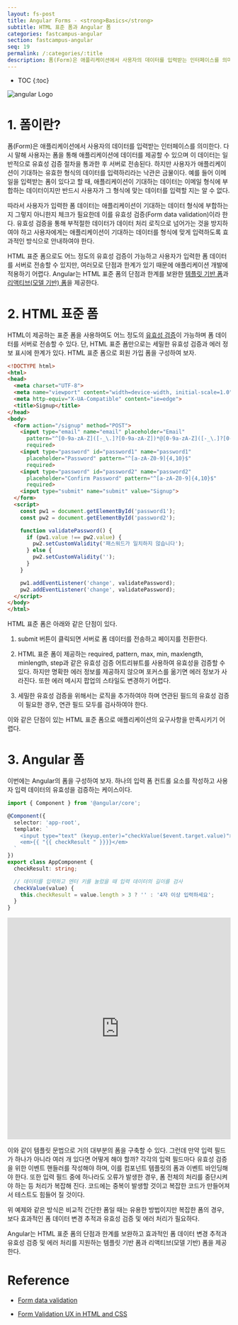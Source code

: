 ```yaml
---
layout: fs-post
title: Angular Forms - <strong>Basics</strong>
subtitle: HTML 표준 폼과 Angular 폼
categories: fastcampus-angular
section: fastcampus-angular
seq: 19
permalink: /:categories/:title
description: 폼(Form)은 애플리케이션에서 사용자의 데이터를 입력받는 인터페이스를 의미한다. 다시 말해 사용자는 폼을 통해 애플리케이션에 데이터를 제공할 수 있으며 이 데이터는 일반적으로 유효성 검증 절차을 통과한 후 서버로 전송된다. 하지만 사용자가 애플리케이션이 기대하는 유효한 형식의 데이터를 입력하리라는 낙관은 금물이다. 예를 들어 이메일을 입력받는 폼이 있다고 할 때, 애플리케이션이 기대하는 데이터는 이메일 형식에 부합하는 데이터이지만 반드시 사용자가 그 형식에 맞는 데이터를 입력할 지는 알 수 없다.
---
```


* TOC
{:toc}

![angular Logo](../img/angular-logo.png)

# 1. 폼이란?

폼(Form)은 애플리케이션에서 사용자의 데이터를 입력받는 인터페이스를 의미한다. 다시 말해 사용자는 폼을 통해 애플리케이션에 데이터를 제공할 수 있으며 이 데이터는 일반적으로 유효성 검증 절차을 통과한 후 서버로 전송된다. 하지만 사용자가 애플리케이션이 기대하는 유효한 형식의 데이터를 입력하리라는 낙관은 금물이다. 예를 들어 이메일을 입력받는 폼이 있다고 할 때, 애플리케이션이 기대하는 데이터는 이메일 형식에 부합하는 데이터이지만 반드시 사용자가 그 형식에 맞는 데이터를 입력할 지는 알 수 없다.

따라서 사용자가 입력한 폼 데이터는 애플리케이션이 기대하는 데이터 형식에 부합하는지 그렇지 아니한지 체크가 필요한데 이를 유효성 검증(Form data validation)이라 한다. 유효성 검증을 통해 부적절한 데이터가 데이터 처리 로직으로 넘어가는 것을 방지하여야 하고 사용자에게는 애플리케이션이 기대하는 데이터를 형식에 맞게 입력하도록 효과적인 방식으로 안내하여야 한다.

HTML 표준 폼으로도 어느 정도의 유효성 검증이 가능하고 사용자가 입력한 폼 데이터를 서버로 전송할 수 있지만, 여러모로 단점과 한계가 있기 때문에 애플리케이션 개발에 적용하기 어렵다. Angular는 HTML 표준 폼의 단점과 한계를 보완한 [템플릿 기반 폼](/angular-form-template-driven-forms)과 [리액티브(모델 기반) 폼](/angular-form-reactive-forms)을 제공한다.

# 2. HTML 표준 폼

HTML이 제공하는 표준 폼을 사용하여도 어느 정도의 [유효성 검증](https://developer.mozilla.org/en-US/docs/Learn/HTML/Forms/Form_validation)이 가능하며 폼 데이터를 서버로 전송할 수 있다. 단, HTML 표준 폼만으로는 세밀한 유효성 검증과 에러 정보 표시에 한계가 있다. HTML 표준 폼으로 회원 가입 폼을 구성하여 보자.

```html
<!DOCTYPE html>
<html>
<head>
  <meta charset="UTF-8">
  <meta name="viewport" content="width=device-width, initial-scale=1.0">
  <meta http-equiv="X-UA-Compatible" content="ie=edge">
  <title>Signup</title>
</head>
<body>
  <form action="/signup" method="POST">
    <input type="email" name="email" placeholder="Email"
      pattern="^[0-9a-zA-Z]([-_\.]?[0-9a-zA-Z])*@[0-9a-zA-Z]([-_\.]?[0-9a-zA-Z])*\.[a-zA-Z]{2,3}$"
      required>
    <input type="password" id="password1" name="password1"
      placeholder="Password" pattern="^[a-zA-Z0-9]{4,10}$"
      required>
    <input type="password" id="password2" name="password2"
      placeholder="Confirm Password" pattern="^[a-zA-Z0-9]{4,10}$"
      required>
    <input type="submit" name="submit" value="Signup">
  </form>
  <script>
    const pw1 = document.getElementById('password1');
    const pw2 = document.getElementById('password2');

    function validatePassword() {
      if (pw1.value !== pw2.value) {
        pw2.setCustomValidity('패스워드가 일치하지 않습니다');
      } else {
        pw2.setCustomValidity('');
      }
    }

    pw1.addEventListener('change', validatePassword);
    pw2.addEventListener('change', validatePassword);
  </script>
</body>
</html>
```

<div class='result'></div>

HTML 표준 폼은 아래와 같은 단점이 있다.

1. submit 버튼이 클릭되면 서버로 폼 데이터를 전송하고 페이지를 전환한다.

2. HTML 표준 폼이 제공하는 required, pattern, max, min, maxlength, minlength, step과 같은 유효성 검증 어트리뷰트를 사용하여 유효성을 검증할 수 있다. 하지만 명확한 에러 정보를 제공하지 않으며 포커스를 옮기면 에러 정보가 사라진다. 또한 에러 메시지 팝업의 스타일도 변경하기 어렵다.

3. 세밀한 유효성 검증을 위해서는 로직을 추가하여야 하며 연관된 필드의 유효성 검증이 필요한 경우, 연관 필드 모두를 검사하여야 한다.

이와 같은 단점이 있는 HTML 표준 폼으로 애플리케이션의 요구사항을 만족시키기 어렵다.

# 3. Angular 폼

이번에는 Angular의 폼을 구성하여 보자. 하나의 입력 폼 컨트롤 요소를 작성하고 사용자 입력 데이터의 유효성을 검증하는 케이스이다.

<!-- Angular는 DOM 요소에 대한 참조를 담고 있는 [템플릿 참조 변수](./angular-component-template-syntax#3-템플릿-참조-변수template-reference-variable)를 제공한다. 템플릿 참조 변수는 템플릿 내에서만 유효하며 컴포넌트 클래스에 어떠한 부수 효과(Side effect)도 주지 않는다.

```typescript
import { Component } from '@angular/core';

@Component({
  selector: 'app-root',
  template: `
    <input #myInput type="text" (keyup.enter)="0">
    <p>{{ "{{ myInput.value " }}}}</p>
  `
})
export class AppComponent {}
```

Angular는 이벤트에 반응하여 무언가를 수행하지 않는 경우, 바인딩을 업데이트하지 않는다. 따라서 가상 이벤트 keyup.enter에 의미없는 0을 이벤트 바인딩하여 뷰가 업데이트되도록 강제한다. 하지만 이 방법은 폼 데이터를 컴포넌트 클래스로 보내 유효성 검증 등의 처리를 할 수는 없다.

또 다른 방법으로 [이벤트 데이터 바인딩](./angular-component-template-syntax#16-이벤트-바인딩event-binding)을 통해 폼 데이터를 처리할 수 있다. 사용자가 폼에 데이터를 입력하거나 버튼을 클릭하면 이벤트가 발생한다. 이벤트 바인딩을 통해 가상 이벤트 keyup.enter에 핸들러를 바인딩한다.

```typescript
import { Component } from '@angular/core';

@Component({
  selector: 'app-root',
  template: `
    <input type="text" (keyup.enter)="checkValue($event)">
    <em>{{ "{{ checkResult " }}}}</em>
  `
})
export class AppComponent {

  checkResult: string;

  checkValue(event) {
    if (event.target.value.length > 3) {
      this.checkResult = '';
    } else {
      this.checkResult = '4자 이상 입력하세요';
    }
  }
}
```

이벤트 정보를 담고 있는 DOM 이벤트 객체 $event를 이벤트 핸들러에 전달하였다. $event 객체는 발생한 이벤트에 의해 타입이 결정되는데 타입에 상관없이 모든 이벤트 객체는 target 프로퍼티를 소유한다. 이 target 프로퍼티는 value 프로퍼티에 폼 데이터를 갖고 있다. 위 예제의 경우, 폼 데이터 이외의 이벤트 정보는 필요하지 않으므로 $event 객체 전체를 컴포넌트에 보내는 것은 불필요하다. 폼 데이터만을 컴포넌트로 보내도록 수정한다. -->

```typescript
import { Component } from '@angular/core';

@Component({
  selector: 'app-root',
  template: `
    <input type="text" (keyup.enter)="checkValue($event.target.value)">
    <em>{{ "{{ checkResult " }}}}</em>
  `
})
export class AppComponent {
  checkResult: string;

  // 데이터를 입력하고 엔터 키를 눌렀을 때 입력 데이터의 길이를 검사
  checkValue(value) {
    this.checkResult = value.length > 3 ? '' : '4자 이상 입력하세요';
  }
}
```

<iframe src="https://stackblitz.com/edit/simple-angular-form?ctl=1&embed=1&hideNavigation=1&file=src/app/app.component.ts" frameborder="0" width="100%" height="500"></iframe>

이와 같이 템플릿 문법으로 거의 대부분의 폼을 구축할 수 있다. 그런데 만약 입력 필드가 하나가 아니라 여러 개 있다면 어떻게 해야 할까? 각각의 입력 필드마다 유효성 검증을 위한 이벤트 핸들러를 작성해야 하며, 이를 컴포넌트 템플릿의 폼과 이벤트 바인딩해야 한다. 또한 입력 필드 중에 하나라도 오류가 발생한 경우, 폼 전체의 처리를 중단시켜야 하는 등 처리가 복잡해 진다. 코드에는 중복이 발생할 것이고 복잡한 코드가 만들어져서 테스트도 힘들어 질 것이다.

위 예제와 같은 방식은 비교적 간단한 폼일 때는 유용한 방법이지만 복잡한 폼의 경우, 보다 효과적인 폼 데이터 변경 추적과 유효성 검증 및 에러 처리가 필요하다.

Angular는 HTML 표준 폼의 단점과 한계를 보완하고 효과적인 폼 데이터 변경 추적과 유효성 검증 및 에러 처리를 지원하는 템플릿 기반 폼과 리액티브(모델 기반) 폼을 제공한다.

# Reference

* [Form data validation](https://developer.mozilla.org/en-US/docs/Learn/HTML/Forms/Form_validation)

* [Form Validation UX in HTML and CSS](https://css-tricks.com/form-validation-ux-html-css/)
